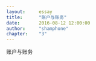 ```yaml
---  
layout:     essay  
title:      "账户与账务"  
date:       2016-08-12 12:00:00  
author:     "shamphone"  
chapter:	"3"  
---  
```


账户与账务
